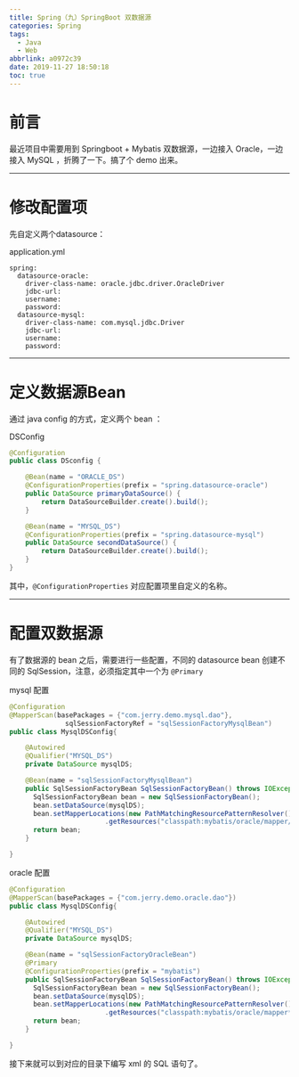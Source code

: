 ```yaml
---
title: Spring（九）SpringBoot 双数据源
categories: Spring
tags:
  - Java
  - Web
abbrlink: a0972c39
date: 2019-11-27 18:50:18
toc: true
---
```


# 前言

最近项目中需要用到 Springboot + Mybatis 双数据源，一边接入 Oracle，一边接入 MySQL ，折腾了一下。搞了个 demo 出来。

<!-- more -->

---

# 修改配置项

先自定义两个datasource：

application.yml

```
spring:
  datasource-oracle:
    driver-class-name: oracle.jdbc.driver.OracleDriver
    jdbc-url:
    username:
    password:
  datasource-mysql:
    driver-class-name: com.mysql.jdbc.Driver
    jdbc-url:
    username:
    password:
```

---

# 定义数据源Bean

通过 java config 的方式，定义两个 bean ：

DSConfig

```java
@Configuration
public class DSconfig {

    @Bean(name = "ORACLE_DS")
    @ConfigurationProperties(prefix = "spring.datasource-oracle")
    public DataSource primaryDataSource() {
        return DataSourceBuilder.create().build();
    }

    @Bean(name = "MYSQL_DS")
    @ConfigurationProperties(prefix = "spring.datasource-mysql")
    public DataSource secondDataSource() {
        return DataSourceBuilder.create().build();
    }
}
```

其中，`@ConfigurationProperties` 对应配置项里自定义的名称。

---

# 配置双数据源

有了数据源的 bean 之后，需要进行一些配置，不同的 datasource bean 创建不同的 SqlSession，注意，必须指定其中一个为 `@Primary`

mysql 配置

```java
@Configuration
@MapperScan(basePackages = {"com.jerry.demo.mysql.dao"},
              sqlSessionFactoryRef = "sqlSessionFactoryMysqlBean")
public class MysqlDSConfig{

    @Autowired
    @Qualifier("MYSQL_DS")
    private DataSource mysqlDS;

    @Bean(name = "sqlSessionFactoryMysqlBean")
    public SqlSessionFactoryBean SqlSessionFactoryBean() throws IOException{
      SqlSessionFactoryBean bean = new SqlSessionFactoryBean();
      bean.setDataSource(mysqlDS);
      bean.setMapperLocations(new PathMatchingResourcePatternResolver()
                        .getResources("classpath:mybatis/oracle/mapper/*.xml");)
      return bean;
    }

}
```

oracle 配置

```java
@Configuration
@MapperScan(basePackages = {"com.jerry.demo.oracle.dao"})
public class MysqlDSConfig{

    @Autowired
    @Qualifier("MYSQL_DS")
    private DataSource mysqlDS;

    @Bean(name = "sqlSessionFactoryOracleBean")
    @Primary
    @ConfigurationProperties(prefix = "mybatis")
    public SqlSessionFactoryBean SqlSessionFactoryBean() throws IOException{
      SqlSessionFactoryBean bean = new SqlSessionFactoryBean();
      bean.setDataSource(mysqlDS);
      bean.setMapperLocations(new PathMatchingResourcePatternResolver()
                        .getResources("classpath:mybatis/oracle/mapper*.xml");)
      return bean;
    }

}
```

接下来就可以到对应的目录下编写 xml 的 SQL 语句了。
